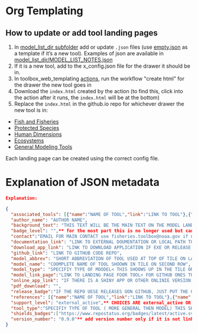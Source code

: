 # Org Templating

## How to update or add tool landing pages 
1. In [model_list_dir subfolder](https://github.com/noaa-fisheries-integrated-toolbox/toolbox_web_templating/tree/main/model_list_dir) add or update `.json` files (use [empty.json](https://github.com/noaa-fisheries-integrated-toolbox/toolbox_web_templating/blob/main/model_list_dir/EcoSys_model_list/empty.json) as a template if it’s a new tool). Examples of json are available in [model_list_dir/MODEL_LIST_NOTES.json](https://github.com/noaa-fisheries-integrated-toolbox/toolbox_web_templating/blob/main/model_list_dir/MODEL_LIST_NOTES.json)
2. If it is a new tool, add to the x_config.json file for the drawer it should be in.
3. In toolbox_web_templating [actions](https://github.com/noaa-fisheries-integrated-toolbox/toolbox_web_templating/actions), run the workflow "create html" for the drawer the new tool goes in 
4. Download the `index.html` created by the action (to find this, click into the action after it runs, the `index.html` will be at the bottom)
5. Replace the `index.html` in the github.io repo for whichever drawer the new tool is in: 
- [Fish and Fisheries](https://github.com/nmfs-fish-tools/nmfs-fish-tools.github.io)
- [Protected Species](https://github.com/NMFS-Protected-Species-Tools/nmfs-protected-species-tools.github.io) 
- [Human Dimensions](https://github.com/nmfs-human-dimensions-tools/nmfs-human-dimensions-tools.github.io)
- [Ecosystems](https://github.com/NMFS-ecosystem-tools/nmfs-ecosystem-tools.github.io)
- [General Modeling Tools](https://github.com/nmfs-general-modeling-tools/nmfs-general-modeling-tools.github.io)

Each landing page can be created using the correct config file.

# Explanation of JSON metadata
```json
Explanation:

{
  "associated_tools": [{"name":"NAME OF TOOL","link":"LINK TO TOOL"},{"name":"NAME OF TOOL","link":"LINK TO TOOL"}],
  "author_name": "AUTHOR NAME",
  "background_text": "THIS TEXT WILL BE THE MAIN TEXT ON THE MODEL LANDING PAGE",
  "badge_level": "",** for the most part this is no longer used but can be left in older ones
  "contact":"EMAIL FOR MAIN CONTACT use fisheries.toolbox@noaa.gov if no other email is known",
  "documentation_link": "LINK TO EXTERNAL DOUMENTATION OR LOCAL PATH TO FILE WITH DOCUMENTATION",
  "download_app_link": "LINK TO DOWNLOAD APPLICATION IF EXE OR RELEASE VERSION, CAN JUST USE LINK TO RELEASE PAGE",
  "github_link": "LINK TO GITHUB CODE REPO",
  "model_abbrev": "SHORT ABBREVIATION OF TOOL USED AT TOP OF TILE ON LANDNIG PAGE",
  "model_name": "COOMPLETE NAME OF TOOL SHOOWN IN TILE ON SECOND ROW",
  "model_type": "SPECIFIY TYPE OF MOODEL< THIS SHOOWS UP IN THE TILE OR CAN BE LEFT AS JUST EMPTY QUOTES",
  "model_link_page":"LINK TO LANDING PAGE FOOR TOOL< FOR GITHUB ONES THIS IS THE PAGES LINK OTHERWISE LEAVE AS EMPTY QUOTES, no space",
  "online_app_link": "IF THERE IS A SHINY APP OR OTHER ONLINIE VERSION PUT LINK HERE OTHERWISE LEAVE AS EMPTY QUOTES, no space",
  "pdf_download": "",
  "release_badge":"IF THE REPO UESE RELEASES OON GITHUB, JUST PUT THE ORG/REPO HERE TO LINK. IF ITS A TAG AND NOT A RELEASE YO UMAYNEED TO MAKE A FIX DIRECTLY IN THE HTML AFTER THE FACT  , EXAMPLE FOOR RELEASES: NMFS-ecosystem-tools/MSCAA",
  "references": [{"name":"NAME OF TOOL","link":"LINK TO TOOL"},{"name":"NAME OF TOOL","link":"LINK TO TOOL"}],**LEAVE AS EMPTY LIST [] IF NONE
  "support_level": "external_active",** CHOICES ARE external_active OR internal_active OR interal_inactive
  "tool_type":"SPECIFIY TYPE OF TOOL ( MORE GENERAL THEN MODEL) THIS SHOOWS UP IN THE TILE OR CAN BE LEFT AS JUST EMPTY QUOTES",
  "shields_badges":["https://www.repostatus.org/badges/latest/active.svg","https://img.shields.io/badge/platform-linux%20%7Cwin-lightgrey"],** add any extra badges here from repostatus or shields in a list
  "version_number": "0.9.0"** add version number only if it is not linked to a release_badge above
}
```
